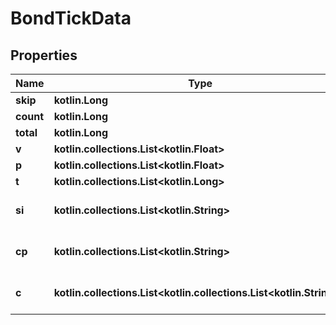
# BondTickData

## Properties
Name | Type | Description | Notes
------------ | ------------- | ------------- | -------------
**skip** | **kotlin.Long** | Number of ticks skipped. |  [optional]
**count** | **kotlin.Long** | Number of ticks returned. If &lt;code&gt;count&lt;/code&gt; &lt; &lt;code&gt;limit&lt;/code&gt;, all data for that date has been returned. |  [optional]
**total** | **kotlin.Long** | Total number of ticks for that date. |  [optional]
**v** | **kotlin.collections.List&lt;kotlin.Float&gt;** | List of volume data. |  [optional]
**p** | **kotlin.collections.List&lt;kotlin.Float&gt;** | List of price data. |  [optional]
**t** | **kotlin.collections.List&lt;kotlin.Long&gt;** | List of timestamp in UNIX ms. |  [optional]
**si** | **kotlin.collections.List&lt;kotlin.String&gt;** | List of values showing the side (Buy/sell) of each trade. List of supported values: &lt;a target&#x3D;\&quot;_blank\&quot; href&#x3D;\&quot;https://docs.google.com/spreadsheets/d/1O3aueXSPOqo7Iuyz4PqDG6yZunHsX8BTefZ2kFk5pz4/edit?usp&#x3D;sharing\&quot;,&gt;here&lt;/a&gt; |  [optional]
**cp** | **kotlin.collections.List&lt;kotlin.String&gt;** | List of values showing the counterparty of each trade. List of supported values: &lt;a target&#x3D;\&quot;_blank\&quot; href&#x3D;\&quot;https://docs.google.com/spreadsheets/d/1O3aueXSPOqo7Iuyz4PqDG6yZunHsX8BTefZ2kFk5pz4/edit?usp&#x3D;sharing\&quot;,&gt;here&lt;/a&gt; |  [optional]
**c** | **kotlin.collections.List&lt;kotlin.collections.List&lt;kotlin.String&gt;&gt;** | List of trade conditions. A comprehensive list of trade conditions code can be found &lt;a target&#x3D;\&quot;_blank\&quot; href&#x3D;\&quot;https://docs.google.com/spreadsheets/d/1O3aueXSPOqo7Iuyz4PqDG6yZunHsX8BTefZ2kFk5pz4/edit?usp&#x3D;sharing\&quot;&gt;here&lt;/a&gt; |  [optional]



